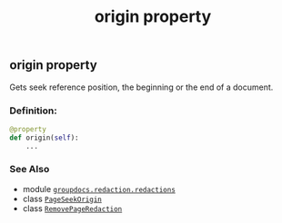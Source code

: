 ﻿---
title: origin property
second_title: GroupDocs.Redaction for Python via .NET API References
description: 
type: docs
url: /python-net/groupdocs.redaction.redactions/removepageredaction/origin/
is_root: false
weight: 70
---

## origin property


Gets seek reference position, the beginning or the end of a document.
### Definition:
```python
@property
def origin(self):
    ...
```

### See Also
* module [`groupdocs.redaction.redactions`](../../)
* class [`PageSeekOrigin`](/redaction/python-net/groupdocs.redaction.redactions/pageseekorigin)
* class [`RemovePageRedaction`](/redaction/python-net/groupdocs.redaction.redactions/removepageredaction)
